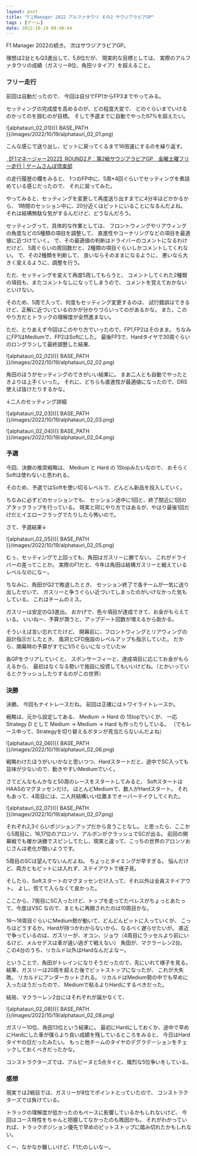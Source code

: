 ```yaml
---
layout: post
title: "F１Manager 2022 アルファタウリ その2 サウジアラビアGP"
tags : [ゲーム]
date: 2022-10-19 08:40:44
---
```


F1 Manager 2022の続き。
次はサウジアラビアGP。

理想は2台ともQ3進出して、5,6位だが、
現実的な目標としては、
実際のアルファタウリの成績（ガスリー8位、角田リタイア）を超えること。



### フリー走行

前回は自動だったので、
今回は自分でFP1からFP3までやってみる。

セッティングの完成度を高めるのが、どの程度大変で、
どのぐらいまでいけるのかってのを掴むのが目標。
そして予選までに自動でやった67%を超えたい。


![alphatauri_02_01]({{ BASE_PATH }}/images/2022/10/19/alphatauri_02_01.png)


こんな感じで送り出し、ピットに戻ってくるまで16倍速にするのを繰り返す。

[【F1マネージャー2022】ROUND2.P︰第2戦サウジアラビアGP　金曜土曜フリー走行  &#124; ゲームさんぽ倶楽部](https://ameblo.jp/f-e-sanpo/entry-12768299039.html)


の走行履歴の欄をみると、
1つのFP中に、5周×4回ぐらいでセッティングを煮詰めている感じだったので、
それに習ってみた。

やってみると、セッティングを変更して再度送り出すまでに4分半ほどかかるから、
1時間のセッション中に、20分近くはピットにいることになるんだよね。
それは結構無駄な気がするんだけど、どうなんだろう。


セッティングって、具体的な作業としては、
フロントウィングやリアウィングの角度などの5種類の項目を調整して、
直進性やコーナリングなどの項目を最適値に近づけていく。
で、その最適値の判断はドライバーのコメントになるわけだけど、
5周ぐらいの周回数だと、2種類の項目ぐらいしかコメントしてくれない。
で、その2種類を判断して、
良いならそのままになるように、
悪いなら大きく変えるように、調整を行う。

ただ、セッティングを変えて再度5周してもらうと、
コメントしてくれた2種類の項目も、またコメントなしになってしまうので、
コメントを覚えておかないといけない。

そのため、5周で入って、何度もセッティング変更するのは、
試行錯誤はできるけど、正解に近づいているのかが分かりづらいってのがあるかな。
また、このやり方だとトラックの理解度が全然進まない。



ただ、とりあえず今回はこのやり方でいったので、FP1,FP2はそのまま。
ちなみにFP1はMediumで、FP2はSoftにした。
最後FP3で、Hardタイヤで30周ぐらいのロングランして最終調整した結果、



![alphatauri_02_02]({{ BASE_PATH }}/images/2022/10/19/alphatauri_02_02.png)


角田のほうがセッティングのできがいい結果に。
まあ二人とも自動でやったときよりは上手くいった。
それに、どちらも直進性が最適値になったので、DRS使えば抜けたりするかな。

↓二人のセッティング詳細


![alphatauri_02_03]({{ BASE_PATH }}/images/2022/10/19/alphatauri_02_03.png)


![alphatauri_02_04]({{ BASE_PATH }}/images/2022/10/19/alphatauri_02_04.png)



### 予選

今回、決勝の推奨戦略は、
Medium と Hard の 1Stopみたいなので、
おそらくSoftは使わないと思われる。

そのため、予選ではSoftを使い切るレベルで、どんどん新品を投入していく。

ちなみに必ずどのセッションでも、
セッション途中に1回と、終了間近に1回のアタックラップを行っている。
現実と同じやり方ではあるが、やはり最後1回だけだとイエローフラッグでたりしたら怖いので。





さて、予選結果↓

![alphatauri_02_05]({{ BASE_PATH }}/images/2022/10/19/alphatauri_02_05.png)


むぅ、セッティングで上回っても、角田はガスリーに勝てない。
これがドライバーの差ってことか。
実際のF1だと、今年は角田は結構ガスリーと戦えているレベルなのになー。

ちなみに、角田がQ2で敗退したとき、
セッション終了で各チームが一気に送り出したせいで、
ガスリーと争うぐらい近づいてしまったのがいけなかった気もしている。
これはチームのミス。


ガスリーは安定のQ3進出。
おかげで、色々項目が達成できて、お金がもらえている。
いいねー、予算が潤うと、アップデート回数が増えるから助かる。


そういえば言い忘れてたけど、
開幕前に、フロントウィングとリアウィングの設計指示だしたとき、
風洞とCFD施設のレベルアップも指示していた。
だから、開幕時の予算がすでに1/5ぐらいになっていたｗ

各GPをクリアしていくと、
スポンサーフィーと、達成項目に応じてお金がもらえるから、
最初はなくなる勢いで施設に投資してもいいけどね。（とかいっているとクラッシュしたりするのがこの世界）




### 決勝

決勝。
今回もナイトレースだね。
前回は正確にはトワイライトレースか。


戦略は、元から設定してある、
Medium -> Hard の 1Stopでいくが、
一応 Strategy D として Medium -> Medium -> Hard も作ったりしている。
（でもレース中って、Strategyを切り替えるボタンが見当たらないんだよね）

![alphatauri_02_06]({{ BASE_PATH }}/images/2022/10/19/alphatauri_02_06.png)

戦略わけたほうがいいかなと思いつつ、Hardスタートだと、途中でSC入っても旨味が少ないので、動きやすいMediumでいく。


さてどんなもんかなと50周のレースをスタートしてみると、
SoftスタートはHAASのマグヌッセンだけ。
ほとんどMediumで、数人がHardスタート。
それもあって、4周目には、二人共結構いい位置までオーバーテイクしてくれた。


![alphatauri_02_07]({{ BASE_PATH }}/images/2022/10/19/alphatauri_02_07.png)

それぞれ2,3ぐらいポジションアップだから言うことなし。
と思ったら、ここから5周目に、16,17位のアロンソ、アルボンがクラッシュでSCが出る。
前回の開幕戦でも確か決勝でスピンしてたし、現実と違って、こっちの世界のアロンソおじさんは老化が酷いようです。

5周目のSCは望んでないんだよね。
ちょっとタイミングが早すぎる。
悩んだけど、両方ともピットには入れず、ステイアウトで様子見。

そしたら、Softスタートのマグヌッセンだけ入って、それ以外は全員ステイアウト。
よし、慌てて入らなくて良かった。

ここから、7周目にSC入ったけど、トップを走ってたペレスがちょっとあたって、今度はVSC
なので、まともに再開されたのは10周目かな。

16〜18周目ぐらいにMedium勢が動いて、どんどんピットに入っていくが、
こっちはどうするか。Hardが持つかわからないから、なるべく遅らせたいが。
直近で争っているのは、ガスリーが、オコン、ジョウ（4周目にラッセルより前にいるけど、メルセデスは車が違い過ぎて戦えない）
角田が、マクラーレン2台。
この4台のうち、リカルド以外はHardなんだよなー。

ということで、角田がトレインになりそうだったので、先にいれて様子を見る。
結果、ガスリーは20周を超えた後でピットストップになったが、
これが大失敗。
リカルドにアンダーカットされる。
リカルドはMedium勢の中でも早めに入ったほうだったので、
Mediumで粘るよりHardにするべきだった。

結局、マクラーレン2台にはそれぞれが届かなくて、


![alphatauri_02_08]({{ BASE_PATH }}/images/2022/10/19/alphatauri_02_08.png)


ガスリー10位、角田13位という結果に。
最初にHardにしておくか、途中で早めにHardにした車が僕らより良い成績を残しているところをみると、
今日はHardタイヤの日だったみたい。
もっと他チームのタイヤのデグラデーションをチェックしておくべきだったかな。


コンストラクターズでは、アルピーヌと5点タイと、熾烈な5位争いをしている。





### 感想

現実では2戦目では、ガスリーが8位でポイントとっていたので、
コンストラクターズでは負けている。


トラックの理解度が低かったのもペースに影響しているかもしれないけど、
今回はコース特性をちゃんと把握してなかったのも敗因かも。
それがわかっていれば、トラックポジション優先で早めのピットストップに踏み切れたかもしれない。

くー、なかなか難しいけど、F1たのしいなー。





















